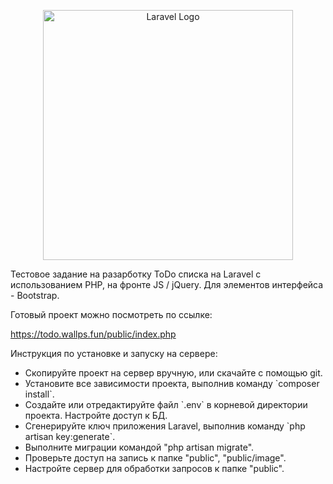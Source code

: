 <p align="center"><a href="https://laravel.com" target="_blank"><img src="https://raw.githubusercontent.com/laravel/art/master/logo-lockup/5%20SVG/2%20CMYK/1%20Full%20Color/laravel-logolockup-cmyk-red.svg" width="400" alt="Laravel Logo"></a></p>

<p>Тестовое задание на разарботку ToDo списка на Laravel с использованием  PHP, на фронте JS / jQuery. Для элементов интерфейса - Bootstrap.</p>

<p>Готовый проект можно посмотреть по ссылке:</p>
<p><a href="https://todo.wallps.fun/public/index.php">https://todo.wallps.fun/public/index.php</a></p>

<p>Инструкция по установке и запуску на сервере:</p>
<p>
  <ul>
    <li>Скопируйте проект на сервер вручную, или скачайте с помощью git. </li>
    <li>Установите все зависимости проекта, выполнив команду `composer install`.</li>
    <li>Создайте или отредактируйте файл `.env` в корневой директории проекта. Настройте доступ к БД.</li>
    <li>Сгенерируйте ключ приложения Laravel, выполнив команду `php artisan key:generate`.</li>
    <li>Выполните миграции командой "php artisan migrate".</li>
    <li>Проверьте доступ на запись к папке "public", "public/image".</li>
    <li>Настройте сервер для обработки запросов к папке "public".</li>
  </ul>
</p>
